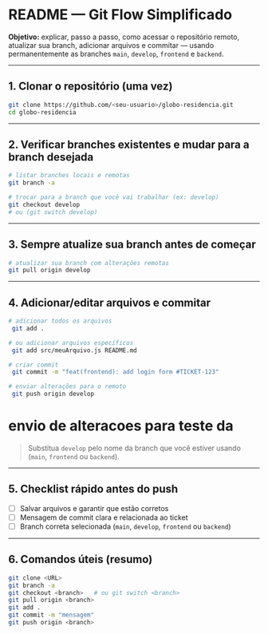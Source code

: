 # README — Git Flow Simplificado

**Objetivo:** explicar, passo a passo, como acessar o repositório remoto, atualizar sua branch, adicionar arquivos e commitar — usando permanentemente as branches `main`, `develop`, `frontend` e `backend`.

---

## 1. Clonar o repositório (uma vez)

```bash
git clone https://github.com/<seu-usuario>/globo-residencia.git
cd globo-residencia
```

---

## 2. Verificar branches existentes e mudar para a branch desejada

```bash
# listar branches locais e remotas
git branch -a

# trocar para a branch que você vai trabalhar (ex: develop)
git checkout develop
# ou (git switch develop)
```

---

## 3. Sempre atualize sua branch antes de começar

```bash
# atualizar sua branch com alterações remotas
git pull origin develop
```

---

## 4. Adicionar/editar arquivos e commitar

```bash
# adicionar todos os arquivos
 git add .

# ou adicionar arquivos específicos
 git add src/meuArquivo.js README.md

# criar commit
 git commit -m "feat(frontend): add login form #TICKET-123"

# enviar alterações para o remoto
 git push origin develop
```
# envio de alteracoes para teste da 
> Substitua `develop` pelo nome da branch que você estiver usando (`main`, `frontend` ou `backend`).

---

## 5. Checklist rápido antes do push

* [ ] Salvar arquivos e garantir que estão corretos
* [ ] Mensagem de commit clara e relacionada ao ticket
* [ ] Branch correta selecionada (`main`, `develop`, `frontend` ou `backend`)

---

## 6. Comandos úteis (resumo)

```bash
git clone <URL>
git branch -a
git checkout <branch>   # ou git switch <branch>
git pull origin <branch>
git add .
git commit -m "mensagem"
git push origin <branch>
```
